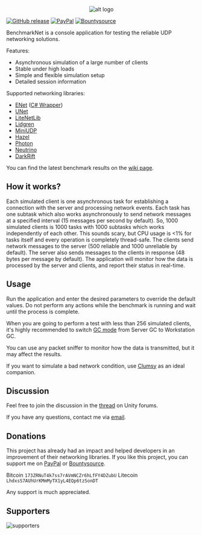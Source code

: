 <p align="center"> 
  <img src="https://i.imgur.com/PoXC5AA.png" alt="alt logo">
</p>

[![GitHub release](https://img.shields.io/github/release/nxrighthere/BenchmarkNet.svg)](https://github.com/nxrighthere/BenchmarkNet/releases) [![PayPal](https://drive.google.com/uc?id=1OQrtNBVJehNVxgPf6T6yX1wIysz1ElLR)](https://www.paypal.me/nxrighthere) [![Bountysource](https://drive.google.com/uc?id=19QRobscL8Ir2RL489IbVjcw3fULfWS_Q)](https://salt.bountysource.com/checkout/amount?team=nxrighthere)

BenchmarkNet is a console application for testing the reliable UDP networking solutions.

Features:
- Asynchronous simulation of a large number of clients
- Stable under high loads
- Simple and flexible simulation setup
- Detailed session information

Supported networking libraries:
- [ENet](https://github.com/lsalzman/enet "ENet") ([C# Wrapper](https://github.com/NateShoffner/ENetSharp "C# Wrapper"))
- [UNet](https://docs.unity3d.com/Manual/UNetUsingTransport.html "UNet")
- [LiteNetLib](https://github.com/RevenantX/LiteNetLib "LiteNetLib")
- [Lidgren](https://github.com/lidgren/lidgren-network-gen3 "Lidgren")
- [MiniUDP](https://github.com/ashoulson/MiniUDP "MiniUDP")
- [Hazel](https://github.com/DarkRiftNetworking/Hazel-Networking "Hazel")
- [Photon](https://www.photonengine.com/en/OnPremise "Photon")
- [Neutrino](https://github.com/Claytonious/Neutrino)
- [DarkRift](https://darkriftnetworking.com/DarkRift2)

You can find the latest benchmark results on the [wiki page](https://github.com/nxrighthere/BenchmarkNet/wiki/Benchmark-Results).

How it works?
--------
Each simulated client is one asynchronous task for establishing a connection with the server and processing network events. Each task has one subtask which also works asynchronously to send network messages at a specified interval (15 messages per second by default). So, 1000 simulated clients is 1000 tasks with 1000 subtasks which works independently of each other. This sounds scary, but CPU usage is <1% for tasks itself and every operation is completely thread-safe. The clients send network messages to the server (500 reliable and 1000 unreliable by default). The server also sends messages to the clients in response (48 bytes per message by default). The application will monitor how the data is processed by the server and clients, and report their status in real-time.

Usage
--------
Run the application and enter the desired parameters to override the default values. Do not perform any actions while the benchmark is running and wait until the process is complete.

When you are going to perform a test with less than 256 simulated clients, it's highly recommended to switch [GC mode](https://github.com/nxrighthere/BenchmarkNet/wiki/Advanced-Options#gc-mode) from Server GC to Workstation GC.

You can use any packet sniffer to monitor how the data is transmitted, but it may affect the results.

If you want to simulate a bad network condition, use [Clumsy](http://jagt.github.io/clumsy/ "Clumsy") as an ideal companion.

Discussion
--------
Feel free to join the discussion in the [thread](https://forum.unity.com/threads/benchmarknet-stress-test-for-enet-unet-litenetlib-lidgren-and-miniudp.512507 "thread") on Unity forums.

If you have any questions, contact me via [email](mailto:nxrighthere@gmail.com "email").

Donations
--------
This project has already had an impact and helped developers in an improvement of their networking libraries. If you like this project, you can support me on [PayPal](https://www.paypal.me/nxrighthere)
or [Bountysource](https://salt.bountysource.com/checkout/amount?team=nxrighthere).

Bitcoin `173ZRNuT4k7ss7rAVmNCZr6hLfFY4DZubU` Litecoin `LhdxsS7AUhUrKMmMyTX1yL4EQp6tzSonDT`

Any support is much appreciated.

Supporters
--------
<p align="left"> 
  <img src="https://drive.google.com/uc?id=1jVxLviw_CHnjygdfSIdGzLQS2DBdYsa8" alt="supporters">
</p>
